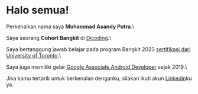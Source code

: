 # Halo semua! 

Perkenalkan nama saya **Muhammad Asandy Putra**.\

Saya seorang **Cohort Bangkit** di [Dicoding](https://www.dicoding.com/).\

Saya bertanggung jawab belajar pada program Bangkit 2023 [sertifikasi dari University of Toronto](https://www.coursera.org/account/accomplishments/specialization/CLKJD8XBXJ3M).\

Saya juga memiliki gelar [Google Associate Android Developer](https://www.credential.net/h5deoi5h) sejak 2019.\

Jika kamu tertarik untuk berkenalan denganku, silakan ikuti akun [Linkedin](https://www.linkedin.com/in/gilang-adhan/)ku ya.
